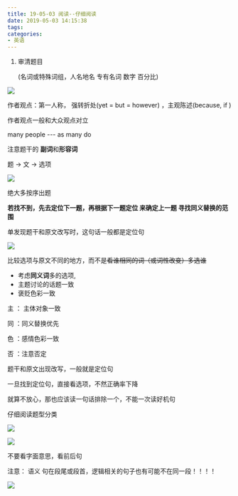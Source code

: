 ```yaml
---
title: 19-05-03 阅读--仔细阅读
date: 2019-05-03 14:15:38
tags:
categories:
- 英语
---
```




1. 审清题目

   (名词或特殊词组，人名地名  专有名词 数字 百分比)

![](https://i.loli.net/2019/05/03/5ccbeea4ee97b.png)



作者观点：第一人称， 强转折处(yet = but = however) ，主观陈述(because,  if )

作者观点一般和大众观点对立

many people  --- as many do



注意题干的 **副词**和**形容词**

<!--more-->



题  ->  文  ->  选项

![](https://i.loli.net/2019/05/03/5ccbf3379ccc5.png)



绝大多按序出题

**若找不到，先去定位下一题，再根据下一题定位 来确定上一题 寻找同义替换的范围**

单发现题干和原文改写时，这句话一般都是定位句



![](https://i.loli.net/2019/05/03/5ccbf6033db4a.png)

比较选项与原文不同的地方，而不是~~看谁相同的词（或词性改变）多选谁~~

+ 考虑**同义词**多的选项,   
+ 主题讨论的话题一致
+ 褒贬色彩一致





主 ： 主体对象一致

同 ：同义替换优先

色 ：感情色彩一致

否 ：注意否定



题干和原文出现改写，一般就是定位句

一旦找到定位句，直接看选项，不然正确率下降

就算不放心，那也应该读一句话排除一个，不能一次读好机句



仔细阅读题型分类

![](https://i.loli.net/2019/05/03/5ccc1ac6af8b0.png)





![](https://i.loli.net/2019/05/03/5ccc1e11ecdab.png)

不要看字面意思，看前后句

注意： 语义 句在段尾或段首，逻辑相关的句子也有可能不在同一段！！！！

![](https://i.loli.net/2019/05/03/5ccc2156735cb.png)



